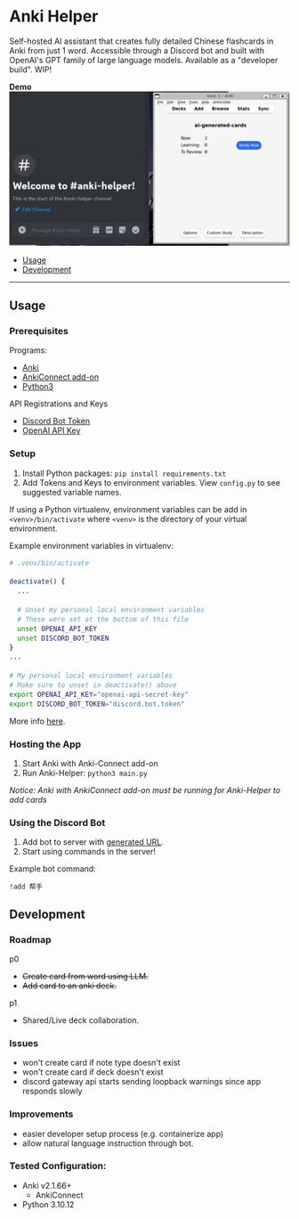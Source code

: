 <!-- anki-helper/README.md -->

# Anki Helper

Self-hosted AI assistant that creates fully detailed Chinese flashcards in Anki from just 1 word. Accessible through a Discord bot and built with OpenAI's GPT family of large language models. Available as a "developer build". WIP!

**Demo**
![Anki-Helper Demo](demo/anki-helper-demo.gif)


- [Usage](#usage)
- [Development](#development)

---
## Usage
### Prerequisites
Programs:
- [Anki](https://apps.ankiweb.net/)
- [AnkiConnect add-on](https://ankiweb.net/shared/info/2055492159)
- [Python3](https://www.python.org/downloads/)

API Registrations and Keys
- [Discord Bot Token](https://discord.com/developers/applications)
- [OpenAI API Key](https://help.openai.com/en/articles/4936850-where-do-i-find-my-api-key)

### Setup
1. Install Python packages: `pip install requirements.txt`
2. Add Tokens and Keys to environment variables. View `config.py` to see suggested variable names.

If using a Python virtualenv, environment variables can be add in `<venv>/bin/activate` where `<venv>` is the directory of your virtual environment.

Example environment variables in virtualenv:
```sh
# .venv/bin/activate

deactivate() {
  ...

  # Unset my personal local environment variables
  # These were set at the bottom of this file
  unset OPENAI_API_KEY
  unset DISCORD_BOT_TOKEN
}
...

# My personal local environment variables
# Make sure to unset in deactivate() above
export OPENAI_API_KEY="openai-api-secret-key"
export DISCORD_BOT_TOKEN="discord.bot.token"
```
More info [here](https://stackoverflow.com/a/38645983/14514959).

### Hosting the App
1. Start Anki with Anki-Connect add-on
2. Run Anki-Helper: `python3 main.py`

*Notice: Anki with AnkiConnect add-on must be running for Anki-Helper to add cards*

### Using the Discord Bot
1. Add bot to server with [generated URL](https://discord.com/developers/docs/getting-started#step-1-creating-an-app).
2. Start using commands in the server!

Example bot command:
```
!add 帮手
```

## Development

### Roadmap
p0
- ~~Create card from word using LLM.~~
- ~~Add card to an anki deck.~~

p1
- Shared/Live deck collaboration.

### Issues
- won't create card if note type doesn't exist
- won't create card if deck doesn't exist
- discord gateway api starts sending loopback warnings since app responds slowly

### Improvements
- easier developer setup process (e.g. containerize app)
- allow natural language instruction through bot.

### Tested Configuration:
- Anki v2.1.66+
  - AnkiConnect 
- Python 3.10.12